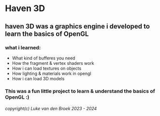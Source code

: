 # Haven 3D
## haven 3D was a graphics engine i developed to learn the basics of OpenGL
### what i learned:
* What kind of bufferes you need
* How the fragment & vertex shaders work
* How i can load textures on objects
* How lighting & materials work in opengl
* How i can load 3D models
### This was a fun little project to learn & understand the basics of OpenGL :)
###### copyright(c) Luke van den Broek 2023 - 2024

